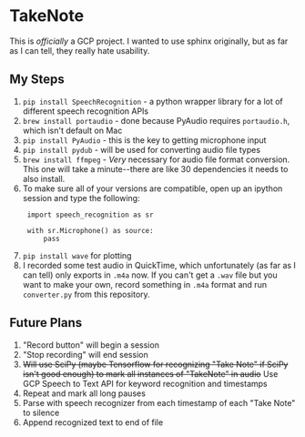 # TakeNote

This is *officially* a GCP project. I wanted to use sphinx originally, but as far as I can tell, they really hate usability.

## My Steps

1. `pip install SpeechRecognition` - a python wrapper library for a lot of different speech recognition APIs
2. `brew install portaudio` - done because PyAudio requires `portaudio.h`, which isn't default on Mac
3. `pip install PyAudio` - this is the key to getting microphone input
4. `pip install pydub` - will be used for converting audio file types
5. `brew install ffmpeg` - *Very* necessary for audio file format conversion. This one will take a minute--there are like 30 dependencies it needs to also install.
6. To make sure all of your versions are compatible, open up an ipython session and type the following:
   ```
	import speech_recognition as sr

	with sr.Microphone() as source:
		pass
   ```
7. `pip install wave` for plotting
8. I recorded some test audio in QuickTime, which unfortunately (as far as I can tell) only exports in `.m4a` now. If you can't get a `.wav` file but you want to make your own, record something in `.m4a` format and run `converter.py` from this repository.



## Future Plans

1. "Record button" will begin a session
2. "Stop recording" will end session
3. ~~Will use SciPy (maybe Tensorflow for recognizing "Take Note" if SciPy isn't good enough) to mark all instances of "TakeNote" in audio~~ Use GCP Speech to Text API for keyword recognition and timestamps
4. Repeat and mark all long pauses
5. Parse with speech recognizer from each timestamp of each "Take Note" to silence
6. Append recognized text to end of file
